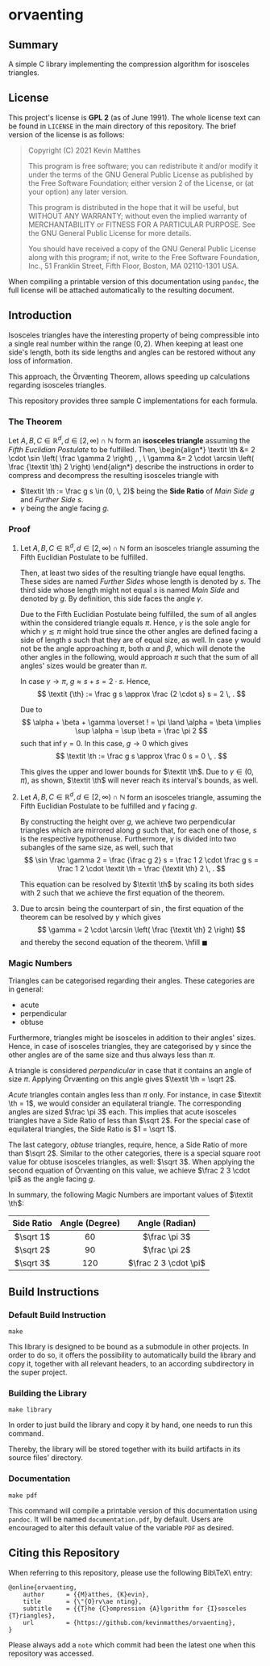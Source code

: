 <!--
    README.md : important information regarding this project.

    See `LICENSE' for full license.
-->

<!--
    Copyright (C) 2021 Kevin Matthes

    This program is free software; you can redistribute it and/or modify
    it under the terms of the GNU General Public License as published by
    the Free Software Foundation; either version 2 of the License, or
    (at your option) any later version.

    This program is distributed in the hope that it will be useful,
    but WITHOUT ANY WARRANTY; without even the implied warranty of
    MERCHANTABILITY or FITNESS FOR A PARTICULAR PURPOSE.  See the
    GNU General Public License for more details.

    You should have received a copy of the GNU General Public License along
    with this program; if not, write to the Free Software Foundation, Inc.,
    51 Franklin Street, Fifth Floor, Boston, MA 02110-1301 USA.
-->

<!----------------------------------------------------------------------------->

# orvaenting

## Summary

A simple C library implementing the compression algorithm for isosceles
triangles.



## License

This project's license is **GPL 2** (as of June 1991).  The whole license text
can be found in `LICENSE` in the main directory of this repository.  The brief
version of the license is as follows:

> Copyright (C) 2021 Kevin Matthes
>
> This program is free software; you can redistribute it and/or modify
> it under the terms of the GNU General Public License as published by
> the Free Software Foundation; either version 2 of the License, or
> (at your option) any later version.
>
> This program is distributed in the hope that it will be useful,
> but WITHOUT ANY WARRANTY; without even the implied warranty of
> MERCHANTABILITY or FITNESS FOR A PARTICULAR PURPOSE.  See the
> GNU General Public License for more details.
>
> You should have received a copy of the GNU General Public License along
> with this program; if not, write to the Free Software Foundation, Inc.,
> 51 Franklin Street, Fifth Floor, Boston, MA 02110-1301 USA.

When compiling a printable version of this documentation using `pandoc`, the
full license will be attached automatically to the resulting document.



## Introduction

Isosceles triangles have the interesting property of being compressible into a
single real number within the range $(0, 2)$.  When keeping at least one side's
length, both its side lengths and angles can be restored without any loss of
information.

This approach, the Örvænting Theorem, allows speeding up calculations regarding
isosceles triangles.

This repository provides three sample C implementations for each formula.



### The Theorem

Let $A, B, C \in \mathbb R ^ d, \, d \in [2, \infty) \cap \mathbb N$ form an
**isosceles triangle** assuming the *Fifth Euclidian Postulate* to be fulfilled.
Then,
\begin{align*}
\textit \th &= 2 \cdot \sin \left( \frac \gamma 2 \right) \, , \\
\gamma &= 2 \cdot \arcsin \left( \frac {\textit \th} 2 \right)
\end{align*}
describe the instructions in order to compress and decompress the resulting
isosceles triangle with

* $\textit \th := \frac g s \in (0, \, 2)$ being the **Side Ratio** of *Main
  Side* $g$ and *Further Side* $s$.
* $\gamma$ being the angle facing $g$.



### Proof

1. Let $A, B, C \in \mathbb R ^ d, \, d \in [2, \infty) \cap \mathbb N$ form an
   isosceles triangle assuming the Fifth Euclidian Postulate to be fulfilled.

   Then, at least two sides of the resulting triangle have equal lengths.  These
   sides are named *Further Sides* whose length is denoted by $s$.  The third
   side whose length might not equal $s$ is named *Main Side* and denoted by
   $g$.  By definition, this side faces the angle $\gamma$.

   Due to the Fifth Euclidian Postulate being fulfilled, the sum of all angles
   within the considered triangle equals $\pi$.  Hence, $\gamma$ is the sole
   angle for which $\gamma \lesssim \pi$ might hold true since the other angles
   are defined facing a side of length $s$ such that they are of equal size, as
   well.  In case $\gamma$ would not be the angle approaching $\pi$, both
   $\alpha$ and $\beta$, which will denote the other angles in the following,
   would approach $\pi$ such that the sum of all angles' sizes would be greater
   than $\pi$.

   In case $\gamma \to \pi$, $g \approx s + s = 2 \cdot s$.  Hence,
   $$
   \textit {\th} := \frac g s \approx \frac {2 \cdot s} s = 2 \, .
   $$

   Due to
   $$
   \alpha + \beta + \gamma \overset ! = \pi \land \alpha = \beta \implies \sup
   \alpha = \sup \beta = \frac \pi 2
   $$
   such that $\inf \gamma = 0$.  In this case, $g \to 0$ which gives
   $$
   \textit \th := \frac g s \approx \frac 0 s = 0 \, .
   $$

   This gives the upper and lower bounds for $\textit \th$.  Due to $\gamma \in
   (0, \pi)$, as shown, $\textit \th$ will never reach its interval's bounds, as
   well.
2. Let $A, B, C \in \mathbb R ^ d, \, d \in [2, \infty) \cap \mathbb N$ form an
   isosceles triangle, assuming the Fifth Euclidian Postulate to be fulfilled
   and $\gamma$ facing $g$.

   By constructing the height over $g$, we achieve two perpendicular triangles
   which are mirrored along $g$ such that, for each one of those, $s$ is the
   respective hypothenuse.  Furthermore, $\gamma$ is divided into two subangles
   of the same size, as well, such that
   $$
   \sin \frac \gamma 2 = \frac {\frac g 2} s = \frac 1 2 \cdot \frac g s = \frac
   1 2 \cdot \textit \th = \frac {\textit \th} 2 \, .
   $$

   This equation can be resolved by $\textit \th$ by scaling its both sides with
   $2$ such that we achieve the first equation of the theorem.
3. Due to $\arcsin$ being the counterpart of $\sin$, the first equation of the
   theorem can be resolved by $\gamma$ which gives
   $$
   \gamma = 2 \cdot \arcsin \left( \frac {\textit \th} 2 \right)
   $$
   and thereby the second equation of the theorem.  \hfill $\blacksquare$



### Magic Numbers

Triangles can be categorised regarding their angles.  These categories are in
general:

* acute
* perpendicular
* obtuse

Furthermore, triangles might be isosceles in addition to their angles' sizes.
Hence, in case of isosceles triangles, they are categorised by $\gamma$ since
the other angles are of the same size and thus always less than $\pi$.

A triangle is considered *perpendicular* in case that it contains an angle of
size $\pi$.  Applying Örvænting on this angle gives $\textit \th = \sqrt 2$.

*Acute* triangles contain angles less than $\pi$ only.  For instance, in case
$\textit \th = 1$, we would consider an equilateral triangle.  The corresponding
angles are sized $\frac \pi 3$ each.  This implies that acute isosceles
triangles have a Side Ratio of less than $\sqrt 2$.  For the special case of
equilateral triangles, the Side Ratio is $1 = \sqrt 1$.

The last category, *obtuse* triangles, require, hence, a Side Ratio of more than
$\sqrt 2$.  Similar to the other categories, there is a special square root
value for obtuse isosceles triangles, as well:  $\sqrt 3$.  When applying the
second equation of Örvænting on this value, we achieve $\frac 2 3 \cdot \pi$ as
the angle facing $g$.

In summary, the following Magic Numbers are important values of $\textit \th$:

| Side Ratio | Angle (Degree) | Angle (Radian)        |
|:----------:|:--------------:|:---------------------:|
| $\sqrt 1$  | $60$           | $\frac \pi 3$         |
| $\sqrt 2$  | $90$           | $\frac \pi 2$         |
| $\sqrt 3$  | $120$          | $\frac 2 3 \cdot \pi$ |



## Build Instructions

### Default Build Instruction

```
make
```

This library is designed to be bound as a submodule in other projects.  In order
to do so, it offers the possibility to automatically build the library and copy
it, together with all relevant headers, to an according subdirectory in the
super project.



### Building the Library

```
make library
```

In order to just build the library and copy it by hand, one needs to run this
command.

Thereby, the library will be stored together with its build artifacts in its
source files' directory.



### Documentation

```
make pdf
```

This command will compile a printable version of this documentation using
`pandoc`.  It will be named `documentation.pdf`, by default.  Users are
encouraged to alter this default value of the variable `PDF` as desired.



## Citing this Repository

When referring to this repository, please use the following Bib\TeX\ entry:

```
@online{orvaenting,
    author      = {{M}atthes, {K}evin},
    title       = {\"{O}rv\ae nting},
    subtitle    = {{T}he {C}ompression {A}lgorithm for {I}sosceles {T}riangles},
    url         = {https://github.com/kevinmatthes/orvaenting},
}
```

Please always add a `note` which commit had been the latest one when this
repository was accessed.

<!----------------------------------------------------------------------------->
